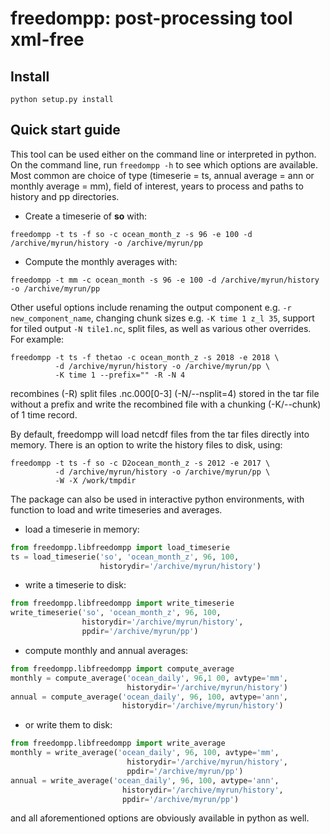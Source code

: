 # freedompp: post-processing tool xml-free


## Install

```
python setup.py install
```

## Quick start guide

This tool can be used either on the command line or interpreted in python. On the command line, run
```freedompp -h``` to see which options are available. Most common are choice of type (timeserie = ts,
annual average = ann or monthly average = mm), field of interest, years to process and paths to history
and pp directories.

* Create a timeserie of **so** with:

```
freedompp -t ts -f so -c ocean_month_z -s 96 -e 100 -d /archive/myrun/history -o /archive/myrun/pp
```

* Compute the monthly averages with:

```
freedompp -t mm -c ocean_month -s 96 -e 100 -d /archive/myrun/history -o /archive/myrun/pp
```

Other useful options include renaming the output component e.g. ```-r new_component_name```,
changing chunk sizes e.g. ```-K time 1 z_l 35```, support for tiled output ```-N tile1.nc```,
split files, as well as various other overrides. For example:

```
freedompp -t ts -f thetao -c ocean_month_z -s 2018 -e 2018 \
          -d /archive/myrun/history -o /archive/myrun/pp \
          -K time 1 --prefix="" -R -N 4
```

recombines (-R) split files .nc.000[0-3] (-N/--nsplit=4) stored in the tar file without a prefix and write the recombined file with a chunking (-K/--chunk) of 1 time record.

By default, freedompp will load netcdf files from the tar files directly into memory. There is an option to write the history files to disk, using:

```
freedompp -t ts -f so -c D2ocean_month_z -s 2012 -e 2017 \
          -d /archive/myrun/history -o /archive/myrun/pp \
          -W -X /work/tmpdir
```

The package can also be used in interactive python environments, with function to load and write
timeseries and averages.

* load a timeserie in memory:

```python
from freedompp.libfreedompp import load_timeserie
ts = load_timeserie('so', 'ocean_month_z', 96, 100,
                    historydir='/archive/myrun/history')
```

* write a timeserie to disk:

```python
from freedompp.libfreedompp import write_timeserie
write_timeserie('so', 'ocean_month_z', 96, 100,
                historydir='/archive/myrun/history',
                ppdir='/archive/myrun/pp')
```
* compute monthly and annual averages:

```python
from freedompp.libfreedompp import compute_average
monthly = compute_average('ocean_daily', 96,1 00, avtype='mm',
                          historydir='/archive/myrun/history')
annual = compute_average('ocean_daily', 96, 100, avtype='ann',
                         historydir='/archive/myrun/history')
```

* or write them to disk:

```python
from freedompp.libfreedompp import write_average
monthly = write_average('ocean_daily', 96, 100, avtype='mm',
                          historydir='/archive/myrun/history',
                          ppdir='/archive/myrun/pp')
annual = write_average('ocean_daily', 96, 100, avtype='ann',
                         historydir='/archive/myrun/history',
                         ppdir='/archive/myrun/pp')
```

and all aforementioned options are obviously available in python as well.
